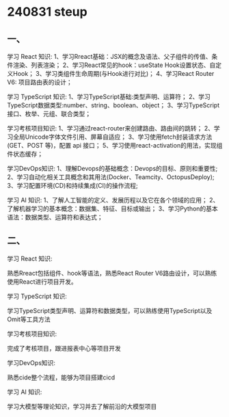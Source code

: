 # 240831 steup



## 一、

学习 React 知识:
1、学习Rreact基础：JSX的概念及语法、父子组件的传值、条件渲染、列表渲染；
2、学习React常见的hook：useState Hook设置状态、自定义Hook；
3、学习类组件生命周期(与Hook进行对比)；
4、学习React Router V6: 项目路由表的设计；

学习 TypeScript 知识:
1、学习TypeScript基础:类型声明、运算符；
2、学习TypeScript数据类型:number、string、boolean、object；
3、学习TypeScript接口、枚举、元组、联合类型；

学习考核项目知识:
1、学习通过react-router来创建路由、路由间的跳转；
2、学习全局Unicode字体文件引用、屏幕自适应；
3、学习使用fetch封装请求方法(GET、POST 等)，配置 api 接口；
5、学习使用react-activation的用法，实现组件状态缓存；

学习DevOps知识:
1、理解Devops的基础概念：Devops的目标、原则和重要性;
2、学习自动化相关工具概念和其用法(Docker、Teamcity、OctopusDeploy);
3、学习配置环境(CD)和持续集成(CI)的操作流程;

学习 AI 知识:
1、了解人工智能的定义、发展历程以及它在各个领域的应用；
2、了解机器学习的基本概念：数据集、特征、目标或输出；
3、学习Python的基本语法：数据类型、运算符和表达式；



## 二、

学习 React 知识:

熟悉Rreact包括组件、hook等语法，熟悉React Router V6路由设计，可以熟练使用React进行项目开发。



学习 TypeScript 知识:

学习TypeScript类型声明、运算符和数据类型，可以熟练使用TypeScript以及Omit等工具方法



学习考核项目知识:

完成了考核项目，跟进报表中心等项目开发



学习DevOps知识:

熟悉cide整个流程，能够为项目搭建cicd



学习 AI 知识:

学习大模型等理论知识，学习并去了解前沿的大模型项目
